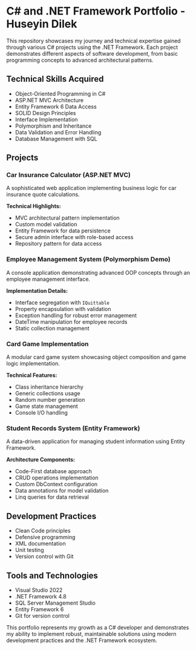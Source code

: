 # C# and .NET Framework Portfolio - Huseyin Dilek

This repository showcases my journey and technical expertise gained through various C# projects using the .NET Framework. Each project demonstrates different aspects of software development, from basic programming concepts to advanced architectural patterns.

## Technical Skills Acquired

- Object-Oriented Programming in C#
- ASP.NET MVC Architecture
- Entity Framework 6 Data Access
- SOLID Design Principles
- Interface Implementation
- Polymorphism and Inheritance
- Data Validation and Error Handling
- Database Management with SQL

## Projects

### Car Insurance Calculator (ASP.NET MVC)

A sophisticated web application implementing business logic for car insurance quote calculations.

**Technical Highlights:**
- MVC architectural pattern implementation
- Custom model validation
- Entity Framework for data persistence
- Secure admin interface with role-based access
- Repository pattern for data access

### Employee Management System (Polymorphism Demo)

A console application demonstrating advanced OOP concepts through an employee management interface.

**Implementation Details:**
- Interface segregation with `IQuittable`
- Property encapsulation with validation
- Exception handling for robust error management
- DateTime manipulation for employee records
- Static collection management

### Card Game Implementation

A modular card game system showcasing object composition and game logic implementation.

**Technical Features:**
- Class inheritance hierarchy
- Generic collections usage
- Random number generation
- Game state management
- Console I/O handling

### Student Records System (Entity Framework)

A data-driven application for managing student information using Entity Framework.

**Architecture Components:**
- Code-First database approach
- CRUD operations implementation
- Custom DbContext configuration
- Data annotations for model validation
- Linq queries for data retrieval

## Development Practices

- Clean Code principles
- Defensive programming
- XML documentation
- Unit testing
- Version control with Git

## Tools and Technologies

- Visual Studio 2022
- .NET Framework 4.8
- SQL Server Management Studio
- Entity Framework 6
- Git for version control

This portfolio represents my growth as a C# developer and demonstrates my ability to implement robust, maintainable solutions using modern development practices and the .NET Framework ecosystem.